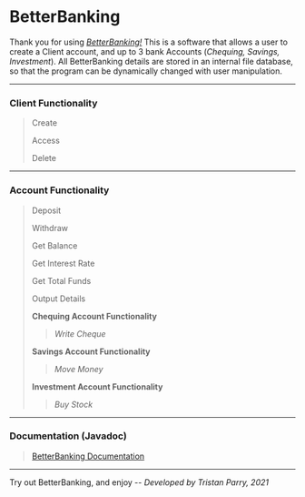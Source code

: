 # BetterBanking

Thank you for using [<i>BetterBanking!</i>](https://github.com/tristanparry/BetterBanking) This is a software that allows a user to create a Client account, and up to 3 bank Accounts (<i>Chequing, Savings, Investment</i>).
All BetterBanking details are stored in an internal file database, so that the program can be dynamically changed with user manipulation.

-------------------------------------------------------------------------------------------------------------------------------------------------------------------------

<h3>Client Functionality</h3>

> Create
> 
> Access
> 
> Delete

-------------------------------------------------------------------------------------------------------------------------------------------------------------------------

<h3>Account Functionality</h3>

> Deposit
> 
> Withdraw
> 
> Get Balance
> 
> Get Interest Rate
> 
> Get Total Funds
> 
> Output Details
> 
> <b>Chequing Account Functionality</b>
>> <i>Write Cheque</i>
>
> <b>Savings Account Functionality</b>
>> <i>Move Money</i>
>
> <b>Investment Account Functionality</b>
>> <i>Buy Stock</i>

-------------------------------------------------------------------------------------------------------------------------------------------------------------------------

<h3>Documentation (Javadoc)</h3>

> [BetterBanking Documentation](https://tristanparry.github.io/BetterBanking/betterBanking/betterBanking/package-summary.html)

-------------------------------------------------------------------------------------------------------------------------------------------------------------------------

Try out BetterBanking, and enjoy -- <i>Developed by Tristan Parry, 2021</i>
